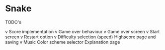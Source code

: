 # Snake
TODO's

v Score implementation
v Game over behaviour
v Game over screen
v Start screen
v Restart option
v Difficulty selection (speed)
  Highscore page and saving
v Music
  Color scheme selector
  Explanation page
